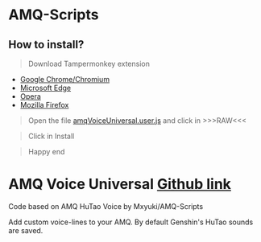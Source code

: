 # AMQ-Scripts

## How to install?
> Download Tampermonkey extension
- [Google Chrome/Chromium](https://chrome.google.com/webstore/detail/tampermonkey/dhdgffkkebhmkfjojejmpbldmpobfkfo?hl=pt)
- [Microsoft Edge](https://microsoftedge.microsoft.com/addons/detail/tampermonkey/iikmkjmpaadaobahmlepeloendndfphd)
- [Opera](https://addons.opera.com/pt-br/extensions/details/tampermonkey-beta/)
- [Mozilla Firefox](https://addons.mozilla.org/pt-BR/firefox/addon/tampermonkey/)
> Open the file [amqVoiceUniversal.user.js](https://github.com/43D/amqVoiceUniversal/blob/main/amqVoiceUniversal.user.js) and click in >>>RAW<<<

> Click in Install

> Happy end

# AMQ Voice Universal [Github link](https://github.com/43D/amqVoiceUniversal)
Code based on AMQ HuTao Voice by Mxyuki/AMQ-Scripts

Add custom voice-lines to your AMQ. By default Genshin's HuTao sounds are saved.
